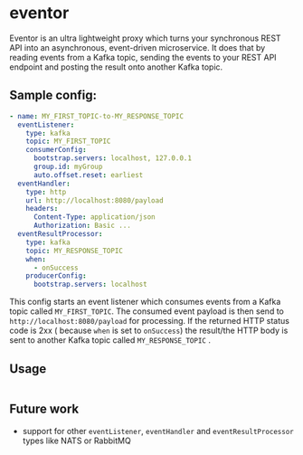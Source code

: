 # eventor

Eventor is an ultra lightweight proxy which turns your synchronous REST API into an asynchronous, event-driven
microservice. It does that by reading events from a Kafka topic, sending the events to your REST API endpoint and
posting the result onto another Kafka topic.

## Sample config:

```yaml
- name: MY_FIRST_TOPIC-to-MY_RESPONSE_TOPIC
  eventListener:
    type: kafka
    topic: MY_FIRST_TOPIC
    consumerConfig:
      bootstrap.servers: localhost, 127.0.0.1
      group.id: myGroup
      auto.offset.reset: earliest
  eventHandler:
    type: http
    url: http://localhost:8080/payload
    headers:
      Content-Type: application/json
      Authorization: Basic ...
  eventResultProcessor:
    type: kafka
    topic: MY_RESPONSE_TOPIC
    when:
      - onSuccess
    producerConfig:
      bootstrap.servers: localhost
```

This config starts an event listener which consumes events from a Kafka topic called `MY_FIRST_TOPIC`. The consumed
event payload is then send to `http://localhost:8080/payload` for processing. If the returned HTTP status code is 2xx (
because `when` is set to `onSuccess`) the result/the HTTP body is sent to another Kafka topic called `MY_RESPONSE_TOPIC`
.

## Usage

```bash

```

## Future work

- support for other `eventListener`, `eventHandler` and `eventResultProcessor` types like NATS or RabbitMQ

